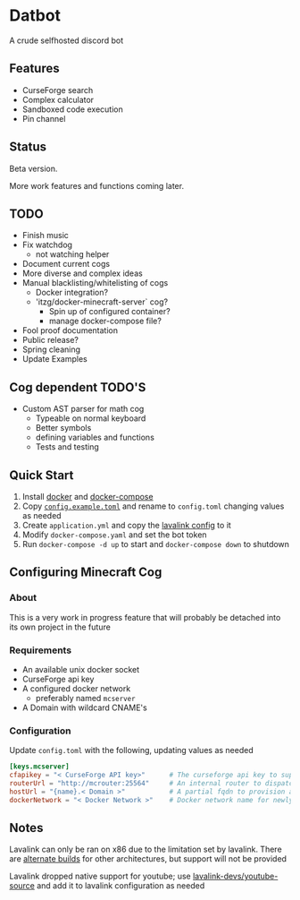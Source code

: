 # Datbot

A crude selfhosted discord bot

## Features

- CurseForge search
- Complex calculator
- Sandboxed code execution
- Pin channel

## Status

Beta version.

More work features and functions coming later.

## TODO

- Finish music
- Fix watchdog
    - not watching helper
- Document current cogs
- More diverse and complex ideas
- Manual blacklisting/whitelisting of cogs
    - Docker integration?
    - 'itzg/docker-minecraft-server` cog?
        - Spin up of configured container?
        - manage docker-compose file?
- Fool proof documentation
- Public release?
- Spring cleaning
- Update Examples

## Cog dependent TODO'S

- Custom AST parser for math cog
    - Typeable on normal keyboard
    - Better symbols
    - defining variables and functions
    - Tests and testing

## Quick Start

1. Install [docker](https://docs.docker.com/get-docker/) and [docker-compose](https://docs.docker.com/compose/install/)
1. Copy [`config.example.toml`](config.example.toml) and rename to `config.toml` changing values as needed
1. Create `application.yml` and copy the [lavalink config](https://github.com/freyacodes/Lavalink/blob/master/LavalinkServer/application.yml.example) to it
1. Modify `docker-compose.yaml` and set the bot token
1. Run `docker-compose -d up` to start and `docker-compose down` to shutdown

## Configuring Minecraft Cog

### About

This is a very work in progress feature that will probably be detached into its own project in the future

### Requirements

- An available unix docker socket
- CurseForge api key
- A configured docker network
    - preferably named `mcserver`
- A Domain with wildcard CNAME's

### Configuration

Update `config.toml` with the following, updating values as needed

```toml
[keys.mcserver]
cfapikey = "< CurseForge API key>"      # The curseforge api key to support use of cf packs
routerUrl = "http://mcrouter:25564"     # An internal router to dispatch to dependent servers
hostUrl = "{name}.< Domain >"           # A partial fqdn to provision and point servers to
dockerNetwork = "< Docker Network >"    # Docker network name for newly created containers to join
```

## Notes

Lavalink can only be ran on x86 due to the limitation set by lavalink. There are [alternate builds](https://github.com/Cog-Creators/Lavalink-Jars/releases) for other architectures, but support will not be provided

Lavalink dropped native support for youtube; use [lavalink-devs/youtube-source](https://github.com/lavalink-devs/youtube-source) and add it to lavalink configuration as needed
